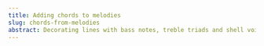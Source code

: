 ```yaml
---
title: Adding chords to melodies
slug: chords-from-melodies
abstract: Decorating lines with bass notes, treble triads and shell voicings.
---
```


